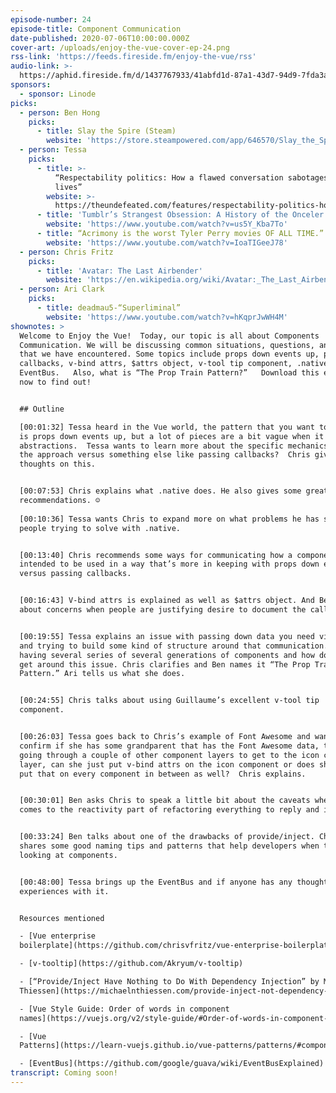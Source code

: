 ```yaml
---
episode-number: 24
episode-title: Component Communication
date-published: 2020-07-06T10:00:00.000Z
cover-art: /uploads/enjoy-the-vue-cover-ep-24.png
rss-link: 'https://feeds.fireside.fm/enjoy-the-vue/rss'
audio-link: >-
  https://aphid.fireside.fm/d/1437767933/41abfd1d-87a1-43d7-94d9-7fda3a5120e1/633700dd-4c57-4222-991c-ea9dd8bd9184.mp3
sponsors:
  - sponsor: Linode
picks:
  - person: Ben Hong
    picks:
      - title: Slay the Spire (Steam)
        website: 'https://store.steampowered.com/app/646570/Slay_the_Spire/'
  - person: Tessa
    picks:
      - title: >-
          “Respectability politics: How a flawed conversation sabotages black
          lives”
        website: >-
          https://theundefeated.com/features/respectability-politics-how-a-flawed-conversation-sabotages-black-lives/
      - title: 'Tumblr’s Strangest Obsession: A History of the Onceler Fandom'
        website: 'https://www.youtube.com/watch?v=us5Y_Kba7To'
      - title: “Acrimony is the worst Tyler Perry movies OF ALL TIME.”
        website: 'https://www.youtube.com/watch?v=IoaTIGeeJ78'
  - person: Chris Fritz
    picks:
      - title: 'Avatar: The Last Airbender'
        website: 'https://en.wikipedia.org/wiki/Avatar:_The_Last_Airbender'
  - person: Ari Clark
    picks:
      - title: deadmau5-“Superliminal”
        website: 'https://www.youtube.com/watch?v=hKqprJwWH4M'
shownotes: >
  Welcome to Enjoy the Vue!  Today, our topic is all about Components
  Communication. We will be discussing common situations, questions, and issues
  that we have encountered. Some topics include props down events up, props and
  callbacks, v-bind attrs, $attrs object, v-tool tip component, .native, and
  EventBus.   Also, what is “The Prop Train Pattern?”   Download this episode
  now to find out! 


  ## Outline

  [00:01:32] Tessa heard in the Vue world, the pattern that you want to follow
  is props down events up, but a lot of pieces are a bit vague when it comes to
  abstractions.  Tessa wants to learn more about the specific mechanics behind
  the approach versus something else like passing callbacks?  Chris gives his
  thoughts on this. 


  [00:07:53] Chris explains what .native does. He also gives some great
  recommendations. ☺  
   
  [00:10:36] Tessa wants Chris to expand more on what problems he has seen
  people trying to solve with .native. 


  [00:13:40] Chris recommends some ways for communicating how a component is
  intended to be used in a way that’s more in keeping with props down events up
  versus passing callbacks.  


  [00:16:43] V-bind attrs is explained as well as $attrs object. And Ben talks
  about concerns when people are justifying desire to document the callbacks. 


  [00:19:55] Tessa explains an issue with passing down data you need via props
  and trying to build some kind of structure around that communication. Also,
  having several series of several generations of components and how does she
  get around this issue. Chris clarifies and Ben names it “The Prop Train
  Pattern.” Ari tells us what she does.   


  [00:24:55] Chris talks about using Guillaume’s excellent v-tool tip
  component. 


  [00:26:03] Tessa goes back to Chris’s example of Font Awesome and wants to
  confirm if she has some grandparent that has the Font Awesome data, then it’s
  going through a couple of other component layers to get to the icon component
  layer, can she just put v-bind attrs on the icon component or does she have to
  put that on every component in between as well?  Chris explains. 


  [00:30:01] Ben asks Chris to speak a little bit about the caveats when it
  comes to the reactivity part of refactoring everything to reply and inject. 


  [00:33:24] Ben talks about one of the drawbacks of provide/inject. Chris
  shares some good naming tips and patterns that help developers when they’re
  looking at components. 


  [00:48:00] Tessa brings up the EventBus and if anyone has any thoughts or
  experiences with it.   


  Resources mentioned

  - [Vue enterprise
  boilerplate](https://github.com/chrisvfritz/vue-enterprise-boilerplate)

  - [v-tooltip](https://github.com/Akryum/v-tooltip)

  - [“Provide/Inject Have Nothing to Do With Dependency Injection” by Michael
  Thiessen](https://michaelnthiessen.com/provide-inject-not-dependency-injection/)

  - [Vue Style Guide: Order of words in component
  names](https://vuejs.org/v2/style-guide/#Order-of-words-in-component-names-strongly-recommended)

  - [Vue
  Patterns](https://learn-vuejs.github.io/vue-patterns/patterns/#component-declaration)

  - [EventBus](https://github.com/google/guava/wiki/EventBusExplained)
transcript: Coming soon!
---
```

